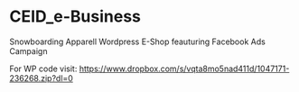# CEID_e-Business
Snowboarding Apparell Wordpress E-Shop feauturing Facebook Ads Campaign

For WP code visit: https://www.dropbox.com/s/vqta8mo5nad411d/1047171-236268.zip?dl=0
